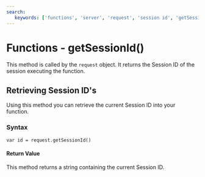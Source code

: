 ```yaml
---
search:
   keywords: ['functions', 'server', 'request', 'session id', 'getSessionId']
---
```


# Functions - getSessionId()

This method is called by the `request` object.  It returns the Session ID of the session executing the function.

## Retrieving Session ID's

Using this method you can retrieve the current Session ID into your function.

### Syntax

```
var id = request.getSessionId()
```

#### Return Value

This method returns a string containing the current Session ID.
